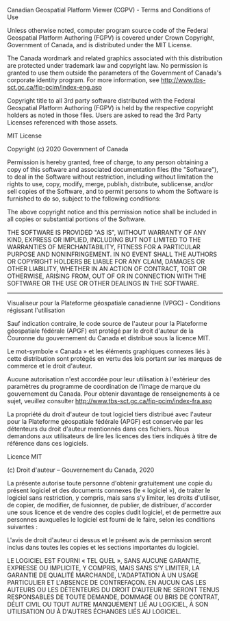 Canadian Geospatial Platform Viewer (CGPV) - Terms and Conditions of Use

Unless otherwise noted, computer program source code of the Federal Geospatial Platform Authoring (FGPV) is covered under Crown Copyright, Government of Canada, and is distributed under the MIT License.

The Canada wordmark and related graphics associated with this distribution are protected under trademark law and copyright law. No permission is granted to use them outside the parameters of the Government of Canada's corporate identity program. For more information, see http://www.tbs-sct.gc.ca/fip-pcim/index-eng.asp

Copyright title to all 3rd party software distributed with the Federal Geospatial Platform Authoring (FGPV) is held by the respective copyright holders as noted in those files. Users are asked to read the 3rd Party Licenses referenced with those assets.

MIT License

Copyright (c) 2020 Government of Canada

Permission is hereby granted, free of charge, to any person obtaining a copy of this software and associated documentation files (the "Software"), to deal in the Software without restriction, including without limitation the rights to use, copy, modify, merge, publish, distribute, sublicense, and/or sell copies of the Software, and to permit persons to whom the Software is furnished to do so, subject to the following conditions:

The above copyright notice and this permission notice shall be included in all copies or substantial portions of the Software.

THE SOFTWARE IS PROVIDED "AS IS", WITHOUT WARRANTY OF ANY KIND, EXPRESS OR IMPLIED, INCLUDING BUT NOT LIMITED TO THE WARRANTIES OF MERCHANTABILITY, FITNESS FOR A PARTICULAR PURPOSE AND NONINFRINGEMENT. IN NO EVENT SHALL THE AUTHORS OR COPYRIGHT HOLDERS BE LIABLE FOR ANY CLAIM, DAMAGES OR OTHER LIABILITY, WHETHER IN AN ACTION OF CONTRACT, TORT OR OTHERWISE, ARISING FROM, OUT OF OR IN CONNECTION WITH THE SOFTWARE OR THE USE OR OTHER DEALINGS IN THE SOFTWARE.

-------------------------------------------------------------------

Visualiseur pour la Plateforme géospatiale canadienne (VPGC) - Conditions régissant l'utilisation

Sauf indication contraire, le code source de l'auteur pour la Plateforme géospatiale fédérale (APGF) est protégé par le droit d'auteur de la Couronne du gouvernement du Canada et distribué sous la licence MIT.

Le mot-symbole « Canada » et les éléments graphiques connexes liés à cette distribution sont protégés en vertu des lois portant sur les marques de commerce et le droit d'auteur.

Aucune autorisation n'est accordée pour leur utilisation à l'extérieur des paramètres du programme de coordination de l'image de marque du gouvernement du Canada. Pour obtenir davantage de renseignements à ce sujet, veuillez consulter http://www.tbs-sct.gc.ca/fip-pcim/index-fra.asp

La propriété du droit d'auteur de tout logiciel tiers distribué avec l'auteur pour la Plateforme géospatiale fédérale (APGF) est conservée par les détenteurs du droit d'auteur mentionnés dans ces fichiers. Nous demandons aux utilisateurs de lire les licences des tiers indiqués à titre de référence dans ces logiciels.

Licence MIT

(c) Droit d'auteur – Gouvernement du Canada, 2020

La présente autorise toute personne d'obtenir gratuitement une copie du présent logiciel et des documents connexes (le « logiciel »), de traiter le logiciel sans restriction, y compris, mais sans s'y limiter, les droits d'utiliser, de copier, de modifier, de fusionner, de publier, de distribuer, d'accorder une sous licence et de vendre des copies dudit logiciel, et de permettre aux personnes auxquelles le logiciel est fourni de le faire, selon les conditions suivantes :

L'avis de droit d'auteur ci dessus et le présent avis de permission seront inclus dans toutes les copies et les sections importantes du logiciel.

LE LOGICIEL EST FOURNI « TEL QUEL », SANS AUCUNE GARANTIE, EXPRESSE OU IMPLICITE, Y COMPRIS, MAIS SANS S'Y LIMITER, LA GARANTIE DE QUALITÉ MARCHANDE, L'ADAPTATION À UN USAGE PARTICULIER ET L'ABSENCE DE CONTREFAÇON. EN AUCUN CAS LES AUTEURS OU LES DÉTENTEURS DU DROIT D'AUTEUR NE SERONT TENUS RESPONSABLES DE TOUTE DEMANDE, DOMMAGE OU BRIS DE CONTRAT, DÉLIT CIVIL OU TOUT AUTRE MANQUEMENT LIÉ AU LOGICIEL, À SON UTILISATION OU À D'AUTRES ÉCHANGES LIÉS AU LOGICIEL.